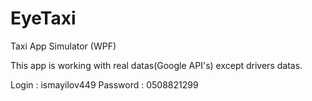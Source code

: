 # EyeTaxi
Taxi App Simulator (WPF)

This app is working with real datas(Google API's) except drivers datas.

Login : ismayilov449
Password : 0508821299
